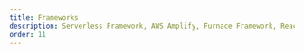 ```yaml
---
title: Frameworks
description: Serverless Framework, AWS Amplify, Furnace Framework, React, Gatsby, Next.js, React Native, Xamarin, Tailwind CSS, Grommet
order: 11
---
```

